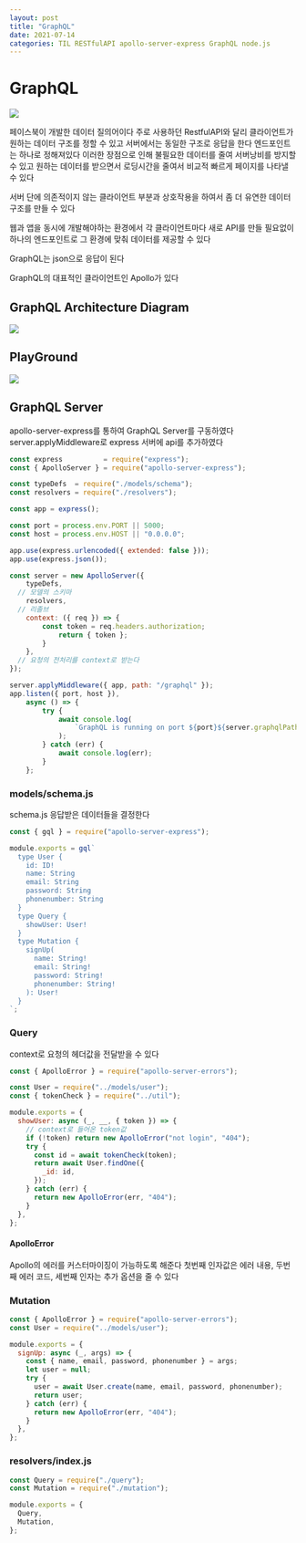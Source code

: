 ```yaml
---
layout: post
title: "GraphQL"
date: 2021-07-14
categories: TIL RESTfulAPI apollo-server-express GraphQL node.js
---
```


# GraphQL

![](https://images.velog.io/images/action2thefuture/post/bf39e89c-7aa4-46f2-a7ba-e40613b9210d/graphql.png)

페이스북이 개발한 데이터 질의어이다
주로 사용하던 RestfulAPI와 달리 클라이언트가 원하는 데이터 구조를 정할 수 있고 서버에서는 동일한 구조로 응답을 한다
엔드포인트는 하나로 정해져있다
이러한 장점으로 인해 불필요한 데이터를 줄여 서버낭비를 방지할 수 있고 원하는 데이터를 받으면서 로딩시간을 줄여서 비교적 빠르게 페이지를 나타낼 수 있다

서버 단에 의존적이지 않는 클라이언트 부분과 상호작용을 하여서 좀 더 유연한 데이터 구조를 만들 수 있다

웹과 앱을 동시에 개발해야하는 환경에서 각 클라이언트마다 새로 API를 만들 필요없이 하나의 엔드포인트로 그 환경에 맞춰 데이터를 제공할 수 있다

GraphQL는 json으로 응답이 된다

GraphQL의 대표적인 클라이언트인 Apollo가 있다

## GraphQL Architecture Diagram

![](https://images.velog.io/images/action2thefuture/post/8b1c134e-08dd-4d06-adef-b629ce6386f6/graphql.png)

## PlayGround

![](https://images.velog.io/images/action2thefuture/post/9d939065-973f-48f1-9379-a40559d5a739/playground.png)

## GraphQL Server

apollo-server-express를 통하여 GraphQL Server를 구동하였다
server.applyMiddleware로 express 서버에 api를 추가하였다

```javascript
const express          = require("express");
const { ApolloServer } = require("apollo-server-express");

const typeDefs  = require("./models/schema");
const resolvers = require("./resolvers");

const app = express();

const port = process.env.PORT || 5000;
const host = process.env.HOST || "0.0.0.0";

app.use(express.urlencoded({ extended: false }));
app.use(express.json());

const server = new ApolloServer({
    typeDefs,
  // 모델의 스키마
    resolvers,
  // 리졸브
    context: ({ req }) => {
        const token = req.headers.authorization;
            return { token };
        }
    },
  // 요청의 전처리를 context로 받는다
});

server.applyMiddleware({ app, path: "/graphql" });
app.listen({ port, host }),
    async () => {
        try {
            await console.log(
                `GraphQL is running on port ${port}${server.graphqlPath}`
            );
        } catch (err) {
            await console.log(err);
        }
    };
```

### models/schema.js

schema.js 응답받은 데이터들을 결정한다

```javascript
const { gql } = require("apollo-server-express");

module.exports = gql`
  type User {
    id: ID!
    name: String
    email: String
    password: String
    phonenumber: String
  }
  type Query {
    showUser: User!
  }
  type Mutation {
    signUp(
      name: String!
      email: String!
      password: String!
      phonenumber: String!
    ): User!
  }
`;
```

### Query

context로 요청의 헤더값을 전달받을 수 있다

```javascript
const { ApolloError } = require("apollo-server-errors");

const User = require("../models/user");
const { tokenCheck } = require("../util");

module.exports = {
  showUser: async (_, __, { token }) => {
    // context로 들어온 token값
    if (!token) return new ApolloError("not login", "404");
    try {
      const id = await tokenCheck(token);
      return await User.findOne({
        _id: id,
      });
    } catch (err) {
      return new ApolloError(err, "404");
    }
  },
};
```

#### ApolloError

Apollo의 에러를 커스터마이징이 가능하도록 해준다
첫번째 인자값은 에러 내용, 두번째 에러 코드, 세번째 인자는 추가 옵션을 줄 수 있다

### Mutation

```javascript
const { ApolloError } = require("apollo-server-errors");
const User = require("../models/user");

module.exports = {
  signUp: async (_, args) => {
    const { name, email, password, phonenumber } = args;
    let user = null;
    try {
      user = await User.create(name, email, password, phonenumber);
      return user;
    } catch (err) {
      return new ApolloError(err, "404");
    }
  },
};
```

### resolvers/index.js

```javascript
const Query = require("./query");
const Mutation = require("./mutation");

module.exports = {
  Query,
  Mutation,
};
```
